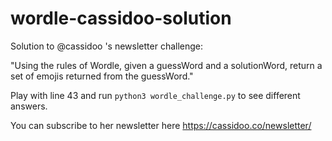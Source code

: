 # wordle-cassidoo-solution
Solution to @cassidoo 's newsletter challenge:

"Using the rules of Wordle, given a guessWord and a solutionWord, return a set of emojis returned from the guessWord."

Play with line 43 and run `python3 wordle_challenge.py` to see different answers.  

You can subscribe to her newsletter here https://cassidoo.co/newsletter/
